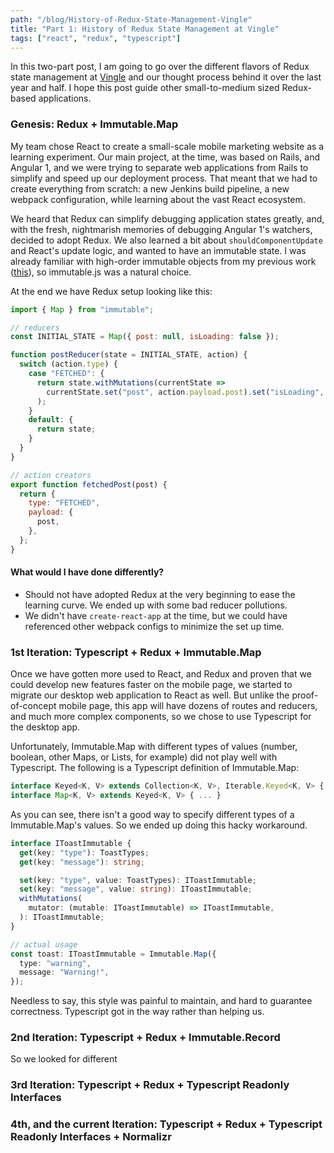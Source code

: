 ```yaml
---
path: "/blog/History-of-Redux-State-Management-Vingle"
title: "Part 1: History of Redux State Management at Vingle"
tags: ["react", "redux", "typescript"]
---
```


In this two-part post, I am going to go over the different flavors of Redux state management at [Vingle](www.vingle.net) and our thought process behind it over the last year and half. I hope this post guide other small-to-medium sized Redux-based applications.

### Genesis: Redux + Immutable.Map

My team chose React to create a small-scale mobile marketing website as a learning experiment. Our main project, at the time, was based on Rails, and Angular 1, and we were trying to separate web applications from Rails to simplify and speed up our deployment process. That meant that we had to create everything from scratch: a new Jenkins build pipeline, a new webpack configuration, while learning about the vast React ecosystem.

We heard that Redux can simplify debugging application states greatly, and, with the fresh, nightmarish memories of debugging Angular 1's watchers, decided to adopt Redux. We also learned a bit about `shouldComponentUpdate` and React's update logic, and wanted to have an immutable state. I was already familiar with high-order immutable objects from my previous work ([this](https://github.com/implydata/immutable-class)), so immutable.js was a natural choice.

At the end we have Redux setup looking like this:

```javascript
import { Map } from "immutable";

// reducers
const INITIAL_STATE = Map({ post: null, isLoading: false });

function postReducer(state = INITIAL_STATE, action) {
  switch (action.type) {
    case "FETCHED": {
      return state.withMutations(currentState =>
        currentState.set("post", action.payload.post).set("isLoading", false),
      );
    }
    default: {
      return state;
    }
  }
}

// action creators
export function fetchedPost(post) {
  return {
    type: "FETCHED",
    payload: {
      post,
    },
  };
}
```

#### What would I have done differently?

* Should not have adopted Redux at the very beginning to ease the learning curve. We ended up with some bad reducer pollutions.
* We didn't have `create-react-app` at the time, but we could have referenced other webpack configs to minimize the set up time.

### 1st Iteration: Typescript + Redux + Immutable.Map

Once we have gotten more used to React, and Redux and proven that we could develop new features faster on the mobile page, we started to migrate our desktop web application to React as well. But unlike the proof-of-concept mobile page, this app will have dozens of routes and reducers, and much more complex components, so we chose to use Typescript for the desktop app.

Unfortunately, Immutable.Map with different types of values (number, boolean, other Maps, or Lists, for example) did not play well with Typescript. The following is a Typescript definition of Immutable.Map:

```typescript
interface Keyed<K, V> extends Collection<K, V>, Iterable.Keyed<K, V> { ... }
interface Map<K, V> extends Keyed<K, V> { ... }
```

As you can see, there isn't a good way to specify different types of a Immutable.Map's values. So we ended up doing this hacky workaround.

```typescript
interface IToastImmutable {
  get(key: "type"): ToastTypes;
  get(key: "message"): string;

  set(key: "type", value: ToastTypes): IToastImmutable;
  set(key: "message", value: string): IToastImmutable;
  withMutations(
    mutator: (mutable: IToastImmutable) => IToastImmutable,
  ): IToastImmutable;
}

// actual usage
const toast: IToastImmutable = Immutable.Map({
  type: "warning",
  message: "Warning!",
});
```

Needless to say, this style was painful to maintain, and hard to guarantee correctness. Typescript got in the way rather than helping us.

### 2nd Iteration: Typescript + Redux + Immutable.Record

So we looked for different

### 3rd Iteration: Typescript + Redux + Typescript Readonly Interfaces

### 4th, and the current Iteration: Typescript + Redux + Typescript Readonly Interfaces + Normalizr

